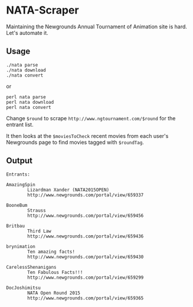 # NATA-Scraper
Maintaining the Newgrounds Annual Tournament of Animation site is hard. Let's automate it.

## Usage
```
./nata parse
./nata download
./nata convert
```
or
```
perl nata parse
perl nata download
perl nata convert
```
Change `$round` to scrape `http://www.ngtournament.com/$round` for the entrant list.

It then looks at the `$moviesToCheck` recent movies from each user's Newgrounds page to find movies tagged with `$roundTag`.

## Output
```
Entrants:

AmazingSpin
        Lizardman Xander (NATA2015OPEN)
        http://www.newgrounds.com/portal/view/659337

BooneBum
        Strauss
        http://www.newgrounds.com/portal/view/659456

Britbau
        Third Law
        http://www.newgrounds.com/portal/view/659436

brynimation
        Ten amazing facts!
        http://www.newgrounds.com/portal/view/659430

CarelessShenanigans
        Ten Fabulous Facts!!!
        http://www.newgrounds.com/portal/view/659299

DocJoshimitsu
        NATA Open Round 2015
        http://www.newgrounds.com/portal/view/659365
```

